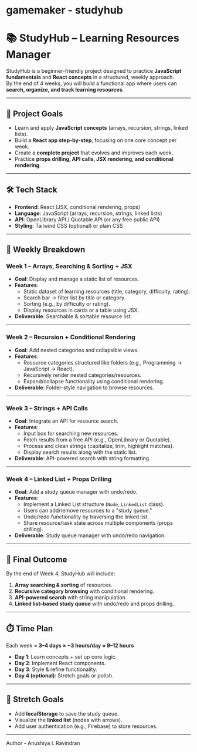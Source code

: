 # gamemaker - studyhub
# 📚 StudyHub – Learning Resources Manager  
StudyHub is a beginner-friendly project designed to practice **JavaScript fundamentals** and **React concepts** in a structured, weekly approach.  
By the end of 4 weeks, you will build a functional app where users can **search, organize, and track learning resources**.

---

## 🎯 Project Goals
- Learn and apply **JavaScript concepts** (arrays, recursion, strings, linked lists).
- Build a **React app step-by-step**, focusing on one core concept per week.
- Create a **complete project** that evolves and improves each week.
- Practice **props drilling, API calls, JSX rendering, and conditional rendering**.

---

## 🛠️ Tech Stack
- **Frontend**: React (JSX, conditional rendering, props)
- **Language**: JavaScript (arrays, recursion, strings, linked lists)
- **API**: OpenLibrary API / Quotable API (or any free public API)
- **Styling**: Tailwind CSS (optional) or plain CSS

---

## 📅 Weekly Breakdown

### **Week 1 – Arrays, Searching & Sorting + JSX**
- **Goal**: Display and manage a static list of resources.
- **Features**:
  - Static dataset of learning resources (title, category, difficulty, rating).
  - Search bar → filter list by title or category.
  - Sorting (e.g., by difficulty or rating).
  - Display resources in cards or a table using JSX.
- **Deliverable**: Searchable & sortable resource list.

---

### **Week 2 – Recursion + Conditional Rendering**
- **Goal**: Add nested categories and collapsible views.
- **Features**:
  - Resource categories structured like folders (e.g., Programming → JavaScript → React).
  - Recursively render nested categories/resources.
  - Expand/collapse functionality using conditional rendering.
- **Deliverable**: Folder-style navigation to browse resources.

---

### **Week 3 – Strings + API Calls**
- **Goal**: Integrate an API for resource search.
- **Features**:
  - Input box for searching new resources.
  - Fetch results from a free API (e.g., OpenLibrary or Quotable).
  - Process and clean strings (capitalize, trim, highlight matches).
  - Display search results along with the static list.
- **Deliverable**: API-powered search with string formatting.

---

### **Week 4 – Linked List + Props Drilling**
- **Goal**: Add a study queue manager with undo/redo.
- **Features**:
  - Implement a Linked List structure (`Node`, `LinkedList` class).
  - Users can add/remove resources to a "study queue."
  - Undo/redo functionality by traversing the linked list.
  - Share resource/task state across multiple components (props drilling).
- **Deliverable**: Study queue manager with undo/redo navigation.

---

## 🚀 Final Outcome
By the end of Week 4, StudyHub will include:
1. **Array searching & sorting** of resources.  
2. **Recursive category browsing** with conditional rendering.  
3. **API-powered search** with string manipulation.  
4. **Linked list–based study queue** with undo/redo and props drilling.

---

## ⏱️ Time Plan
Each week = **3–4 days × ~3 hours/day = 9–12 hours**
- **Day 1**: Learn concepts + set up core logic.
- **Day 2**: Implement React components.
- **Day 3**: Style & refine functionality.
- **Day 4 (optional)**: Stretch goals or polish.

---

## 🌱 Stretch Goals
- Add **localStorage** to save the study queue.
- Visualize the **linked list** (nodes with arrows).
- Add user authentication (e.g., Firebase) to store resources.

---


Author - Anushiya I. Ravindran